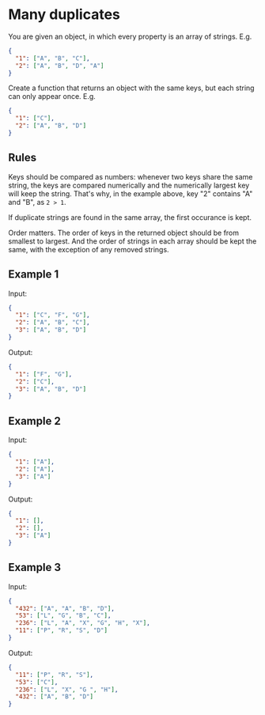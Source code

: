 # Many duplicates

You are given an object, in which every property is an array of strings. E.g.

```json
{
  "1": ["A", "B", "C"],
  "2": ["A", "B", "D", "A"]
}
```

Create a function that returns an object with the same keys, but each string can only appear once. E.g.

```json
{
  "1": ["C"],
  "2": ["A", "B", "D"]
}
```

## Rules

Keys should be compared as numbers: whenever two keys share the same string, the keys are compared numerically and the numerically largest key will keep the string. That's why, in the example above, key "2" contains "A" and "B", as `2 > 1`.

If duplicate strings are found in the same array, the first occurance is kept.

Order matters. The order of keys in the returned object should be from smallest to largest. And the order of strings in each array should be kept the same, with the exception of any removed strings.

## Example 1

Input:

```json
{
  "1": ["C", "F", "G"],
  "2": ["A", "B", "C"],
  "3": ["A", "B", "D"]
}
```

Output:

```json
{
  "1": ["F", "G"],
  "2": ["C"],
  "3": ["A", "B", "D"]
}
```

## Example 2

Input:

```json
{
  "1": ["A"],
  "2": ["A"],
  "3": ["A"]
}
```

Output:

```json
{
  "1": [],
  "2": [],
  "3": ["A"]
}
```

## Example 3

Input:

```json
{
  "432": ["A", "A", "B", "D"],
  "53": ["L", "G", "B", "C"],
  "236": ["L", "A", "X", "G", "H", "X"],
  "11": ["P", "R", "S", "D"]
}
```

Output:

```json
{
  "11": ["P", "R", "S"],
  "53": ["C"],
  "236": ["L", "X", "G ", "H"],
  "432": ["A", "B", "D"]
}
```
